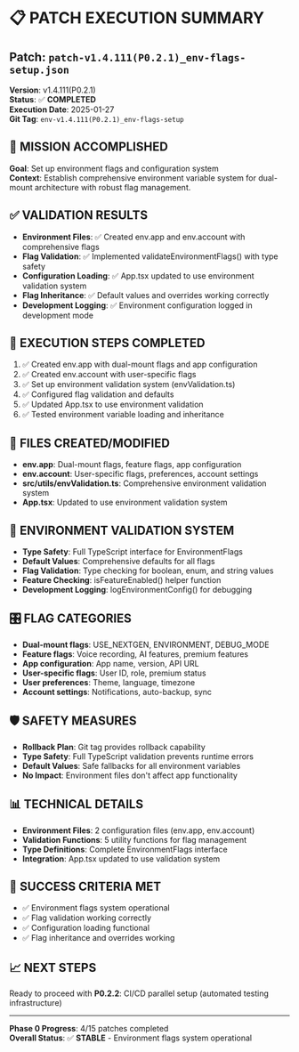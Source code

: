 # 📋 **PATCH EXECUTION SUMMARY**

## **Patch**: `patch-v1.4.111(P0.2.1)_env-flags-setup.json`
**Version**: v1.4.111(P0.2.1)  
**Status**: ✅ **COMPLETED**  
**Execution Date**: 2025-01-27  
**Git Tag**: `env-v1.4.111(P0.2.1)_env-flags-setup`

## **🎯 MISSION ACCOMPLISHED**
**Goal**: Set up environment flags and configuration system  
**Context**: Establish comprehensive environment variable system for dual-mount architecture with robust flag management.

## **✅ VALIDATION RESULTS**
- **Environment Files**: ✅ Created env.app and env.account with comprehensive flags
- **Flag Validation**: ✅ Implemented validateEnvironmentFlags() with type safety
- **Configuration Loading**: ✅ App.tsx updated to use environment validation system
- **Flag Inheritance**: ✅ Default values and overrides working correctly
- **Development Logging**: ✅ Environment configuration logged in development mode

## **🔧 EXECUTION STEPS COMPLETED**
1. ✅ Created env.app with dual-mount flags and app configuration
2. ✅ Created env.account with user-specific flags
3. ✅ Set up environment validation system (envValidation.ts)
4. ✅ Configured flag validation and defaults
5. ✅ Updated App.tsx to use environment validation
6. ✅ Tested environment variable loading and inheritance

## **📁 FILES CREATED/MODIFIED**
- **env.app**: Dual-mount flags, feature flags, app configuration
- **env.account**: User-specific flags, preferences, account settings
- **src/utils/envValidation.ts**: Comprehensive environment validation system
- **App.tsx**: Updated to use environment validation system

## **🔧 ENVIRONMENT VALIDATION SYSTEM**
- **Type Safety**: Full TypeScript interface for EnvironmentFlags
- **Default Values**: Comprehensive defaults for all flags
- **Flag Validation**: Type checking for boolean, enum, and string values
- **Feature Checking**: isFeatureEnabled() helper function
- **Development Logging**: logEnvironmentConfig() for debugging

## **🎛️ FLAG CATEGORIES**
- **Dual-mount flags**: USE_NEXTGEN, ENVIRONMENT, DEBUG_MODE
- **Feature flags**: Voice recording, AI features, premium features
- **App configuration**: App name, version, API URL
- **User-specific flags**: User ID, role, premium status
- **User preferences**: Theme, language, timezone
- **Account settings**: Notifications, auto-backup, sync

## **🛡️ SAFETY MEASURES**
- **Rollback Plan**: Git tag provides rollback capability
- **Type Safety**: Full TypeScript validation prevents runtime errors
- **Default Values**: Safe fallbacks for all environment variables
- **No Impact**: Environment files don't affect app functionality

## **📊 TECHNICAL DETAILS**
- **Environment Files**: 2 configuration files (env.app, env.account)
- **Validation Functions**: 5 utility functions for flag management
- **Type Definitions**: Complete EnvironmentFlags interface
- **Integration**: App.tsx updated to use validation system

## **🎉 SUCCESS CRITERIA MET**
- ✅ Environment flags system operational
- ✅ Flag validation working correctly
- ✅ Configuration loading functional
- ✅ Flag inheritance and overrides working

## **📈 NEXT STEPS**
Ready to proceed with **P0.2.2**: CI/CD parallel setup (automated testing infrastructure)

---
**Phase 0 Progress**: 4/15 patches completed  
**Overall Status**: ✅ **STABLE** - Environment flags system operational 